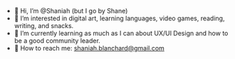 - 🧡 Hi, I’m @Shaniah (but I go by Shane)
- 👀 I’m interested in digital art, learning languages, video games, reading, writing, and snacks. 
- 🌱 I’m currently learning as much as I can about UX/UI Design and how to be a good community leader.
- 💌 How to reach me: shaniah.blanchard@gmail.com

<!---
Shaniah/Shaniah is a ✨ special ✨ repository because its `README.md` (this file) appears on your GitHub profile.
You can click the Preview link to take a look at your changes.
--->
